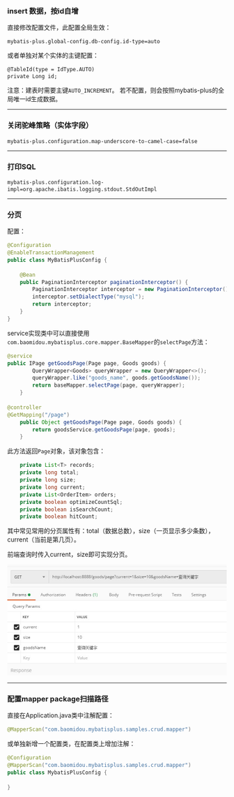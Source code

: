 ### insert 数据，按id自增
直接修改配置文件，此配置全局生效：
```
mybatis-plus.global-config.db-config.id-type=auto
```
或者单独对某个实体的主键配置：
```
@TableId(type = IdType.AUTO)
private Long id;
```
注意：建表时需要主键`AUTO_INCREMENT`。
若不配置，则会按照mybatis-plus的全局唯一id生成数据。

---

### 关闭驼峰策略（实体字段）
```
mybatis-plus.configuration.map-underscore-to-camel-case=false
```
---

### 打印SQL

```
mybatis-plus.configuration.log-impl=org.apache.ibatis.logging.stdout.StdOutImpl
```

---

### 分页

配置：
```java
@Configuration
@EnableTransactionManagement
public class MyBatisPlusConfig {

    @Bean
    public PaginationInterceptor paginationInterceptor() {
        PaginationInterceptor interceptor = new PaginationInterceptor();
        interceptor.setDialectType("mysql");
        return interceptor;
    }
}
```

service实现类中可以直接使用`com.baomidou.mybatisplus.core.mapper.BaseMapper`的`selectPage`方法：
```java
@service 
public IPage getGoodsPage(Page page, Goods goods) {
        QueryWrapper<Goods> queryWrapper = new QueryWrapper<>();
        queryWrapper.like("goods_name", goods.getGoodsName());
        return baseMapper.selectPage(page, queryWrapper);
    }

@controller 
@GetMapping("/page")
    public Object getGoodsPage(Page page, Goods goods) {
        return goodsService.getGoodsPage(page, goods);
    }
```

此方法返回`Page`对象，该对象包含：

```java
	private List<T> records;
    private long total;
    private long size;
    private long current;
    private List<OrderItem> orders;
    private boolean optimizeCountSql;
    private boolean isSearchCount;
    private boolean hitCount;
```

其中常见常用的分页属性有：total（数据总数），size（一页显示多少条数），current（当前是第几页）。

前端查询时传入current，size即可实现分页。



![](https://raw.githubusercontent.com/willxiang/code-note/master/img/Snipaste_2020-03-23_20-46-31.jpg)

---

### 配置mapper package扫描路径

直接在Application.java类中注解配置：

```java
@MapperScan("com.baomidou.mybatisplus.samples.crud.mapper")
```

或单独新增一个配置类，在配置类上增加注解：

```java
@Configuration
@MapperScan("com.baomidou.mybatisplus.samples.crud.mapper")
public class MybatisPlusConfig {

}
```

